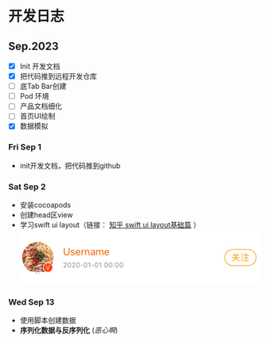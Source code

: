 # 开发日志

## Sep.2023

- [x] Init 开发文档
- [x] 把代码推到远程开发仓库
- [ ] 底Tab Bar创建
- [ ] Pod 环境
- [ ] 产品文档细化
- [ ] 首页UI绘制
- [x] 数据模拟

### Fri Sep 1
- init开发文档，把代码推到github

### Sat Sep 2
- 安装cocoapods
- 创建head区view
- 学习swift ui layout（链接： [知乎 swift ui layout基础篇](https://zhuanlan.zhihu.com/p/166119111) ）
![](developLogFiles/2020SepFiles/headerView.png)

### Wed Sep 13
- 使用脚本创建数据
- **序列化数据与反序列化** (*恶心啊*)